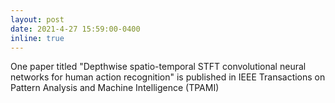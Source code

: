 ```yaml
---
layout: post
date: 2021-4-27 15:59:00-0400
inline: true
---
```


One paper titled "Depthwise spatio-temporal STFT convolutional neural networks for human action recognition" is published in IEEE Transactions on Pattern Analysis and Machine Intelligence (TPAMI)


